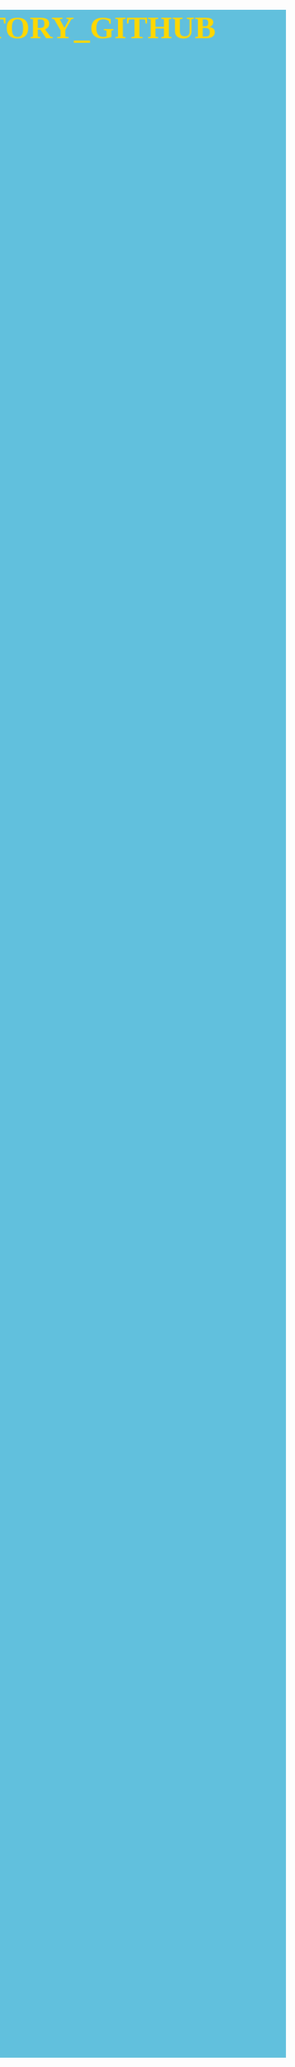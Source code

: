 # sanyam_repository_github
<!DOCTYPE html>
<html>

<head>
    <title>HAPPY INDIPENDENCE DAY TOWARD THE NATION</title>
    <link rel="stylesheet" href="https://cdnjs.cloudflare.com/ajax/libs/font-awesome/4.7.0/css/font-awesome.min.css">
    <meta charset="utf-8">
    <meta name="keywords" content="dropdown menu">
    <style>
        body {
            height: 90vh;
            background-color: #61c0dd;
            font-family: cursive;
            font-weight: bold;
            background-size: cover;
            margin: 0px;
            padding: 0px;
            text-transform: uppercase;


        }

        ul {
            position: absolute;
            top: 40%;
            left: 67%;
            transform: translate(-50%, -50%) rotate(-20deg) skewX(20deg);
            margin: 0;
            padding: 0;
            display: flex;
            z-index: -1;
        }

        ul li {
            position: relative;
            list-style: none;
            width: 6px;
            height: 340px;
            border-radius: 2px;
            background: #fff;
            box-shadow: -1px 0 2px rgba(0, 0, 0, .2);
            overflow: hidden;
            animation: animation 10s linear infinite;
        }

        ul li:nth-child(20n+1) {
            animation-delay: 0s;
        }

        ul li:nth-child(20n+2) {
            animation-delay: -0.5s;
        }

        ul li:nth-child(20n+3) {
            animation-delay: .1s;
        }

        ul li:nth-child(20n+4) {
            animation-delay: -1.5s;
        }

        ul li:nth-child(20n+5) {
            animation-delay: -2s;
        }

        ul li:nth-child(20n+6) {
            animation-delay: -2.5s;
        }

        ul li:nth-child(20n+7) {
            animation-delay: -3s;
        }

        ul li:nth-child(20n+8) {
            animation-delay: -3.5s;
        }

        ul li:nth-child(20n+9) {
            animation-delay: -4s;
        }

        ul li:nth-child(20n+10) {
            animation-delay: -4.5s;
        }

        ul li:nth-child(20n+11) {
            animation-delay: -5s;
        }

        ul li:nth-child(20n+12) {
            animation-delay: -5.5s;
        }

        ul li:nth-child(20n+13) {
            animation-delay: -6s;
        }

        ul li:nth-child(20n+14) {
            animation-delay: -6.5s;
        }

        ul li:nth-child(20n+15) {
            animation-delay: -7s;
        }

        ul li:nth-child(20n+16) {
            animation-delay: -7.5s;
        }

        ul li:nth-child(20n+17) {
            animation-delay: -8s;
        }

        ul li:nth-child(20n+18) {
            animation-delay: -8.5s;
        }

        ul li:nth-child(20n+19) {
            animation-delay: -9s;
        }

        ul li:nth-child(20n+20) {
            animation-delay: -9.5s;
        }


        @keyframes animation {
            0% {
                transform: translateY(0px)
            }

            25% {
                transform: translateY(10px)
            }

            50% {
                transform: translateY(0px)
            }

            75% {
                transform: translateY(10px)
            }

            100% {
                transform: translateY(0px)
            }
        }

        ul li:before {
            content: '';
            position: absolute;
            width: 100%;
            height: 110px;
            top: 0;
            left: 0;
            background: #ff9933
        }

        ul li:after {
            content: '';
            position: absolute;
            width: 100%;
            height: 110px;
            bottom: 0;
            left: 0;
            background: #138808;
        }

        ul img {
            width: 100px;
            height: 100px;
            top: 37%;
            left: 43%;
            transform: translate(-50%, -50%);
            position: absolute;
            z-index: 1;
            border-radius: 50%;
            animation: chakra 10s ease infinite;
        }

        @keyframes chakra {
            0% {
                transform: rotateZ(0deg)
            }

            25% {
                transform: rotateZ(180deg)
            }

            50% {
                transform: rotateZ(360deg)
            }

            75% {
                transform: rotateZ(-360deg)
            }

            100% {
                transform: rotateZ(360deg)
            }
        }


        h1 {
            content: '';
            position: relative;
            font-size: 4em;
            display: flex;
            color: gold;
            font-family: serif;
            text-align: center;
            animation: day 10s linear infinite;
        }

        @keyframes day {
            0% {

                left: -100%;
            }

            25% {
                font-size: 2em
            }

            50% {

                left: 0%;
            }

            75% {
                left: 10%;
            }

            100% {

                left: 100%;
            }
        }

        h1 span:nth-child(1) {
            color: #ff9933
        }

        h1 span:nth-child(2) {
            color: #3d59e6
        }

        h1 span:nth-child(3) {
            color: #fff
        }

        h1 span:nth-child(4) {
            color: #138808
        }

        .india {

            height: 700px;
            width: 800px;
            position: absolute;
            display: flex;
            margin-left: 20px;
            margin-top: -700px !important;
            padding: 0;
            z-index: -1;
        }

        h3 {
            font-size: 7em;
            font-family: cursive;
            text-transform: uppercase;
            text-align: center;
            margin-top: 100px;
            text-decoration-color: gold;
            opacity: 0%;
            overflow: hidden;
            width: 1300px;
            margin-left: 100px;
            border-radius: 18px 18px 18px 18px;
        }

        h3 span {
            display: inline-block;
            animation: animate 10s linear infinite;
        }

        @keyframes animate {
            0% {
                opacity: 0%;
                transform: rotateY(90deg);
                color: #303f9f;
                filter: blur(10px)
            }

            100% {
                opacity: 1%;
                transform: rotateY(0deg);
                filter: blur(0px);
                color: gold;
            }
        }

        div .img {
            width: 250px;
            height: 380px;
            transform: translate(-50%, -50%);
            top: 78%;
            left: 88%;
            position: absolute;
            border-radius: 50%
        }

    </style>
</head>

<body>

    <audio src="Bharat%20_%20Manikarnika%20_%20Kangana%20Ranaut%20_%20Shankar%20Ehsaan%20Loy%20_Recited%20By%20-Prasoon%20Joshi%20(%20128kbps%20).m4a" controls autoplay loop preload="auto"style="display: none"></audio>

    <div>
        <h1><span>HAPPY</span>&nbsp;<span style="text-transform: lowercase">73rd</span>&nbsp;<span> INDEPENDENCE</span>&nbsp;<span> DAY</span>&nbsp;<span> 2019</span></h1>
    </div>

    <ul>
        <img src="Ashoka_Chakra_1.svg.png">
        <li></li>
        <li></li>
        <li></li>
        <li></li>
        <li></li>
        <li></li>
        <li></li>
        <li></li>
        <li></li>
        <li></li>
        <li></li>
        <li></li>
        <li></li>
        <li></li>
        <li></li>
        <li></li>
        <li></li>
        <li></li>
        <li></li>
        <li></li>
        <li></li>
        <li></li>
        <li></li>
        <li></li>
        <li></li>
        <li></li>
        <li></li>
        <li></li>
        <li></li>
        <li></li>
        <li></li>
        <li></li>
        <li></li>
        <li></li>
        <li></li>
        <li></li>
        <li></li>
        <li></li>
        <li></li>
        <li></li>
        <li></li>
        <li></li>
        <li></li>
        <li></li>
        <li></li>
        <li></li>
        <li></li>
        <li></li>
        <li></li>
        <li></li>
        <li></li>
        <li></li>
        <li></li>
        <li></li>
        <li></li>
        <li></li>
        <li></li>
        <li></li>
        <li></li>
        <li></li>
        <li></li>
        <li></li>
        <li></li>
        <li></li>
        <li></li>
        <li></li>
        <li></li>
        <li></li>
        <li></li>
        <li></li>
        <li></li>
        <li></li>
        <li></li>
        <li></li>
        <li></li>
        <li></li>
        <li></li>
        <li></li>
        <li></li>
        <li></li>
        <li></li>
        <li></li>
        <li></li>
        <li></li>
        <li></li>
        <li></li>
        <li></li>
        <li></li>
        <li></li>
        <li></li>
        <li></li>
        <li></li>
        <li></li>
        <li></li>
        <li></li>
        <li></li>
        <li></li>
        <li></li>
        <li></li>
        <li></li>
    </ul>
    <section>
        <h3>
            <span>A</span>
            <span>K</span>
            <span>H</span>
            <span>A</span>
            <span>N</span>
            <span>D</span>
        </h3>
        <h3>
            <span>B</span>
            <span>H</span>
            <span>A</span>
            <span>R</span>
            <span>A</span>
            <span>T</span>

        </h3>
    </section>
    <div><img src="Akhanda%20bharat.png" class="india"></div>
    <div> <img class="img" src="pm.png"></div>
</body>

</html>
